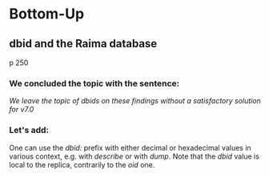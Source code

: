 # Bottom-Up #

## dbid and the Raima database ##

p 250

### We concluded the topic with the sentence: ###

_We leave the topic of dbids on these findings without a satisfactory solution for v7.0_

### Let's add: ###

One can use the _dbid:_ prefix with either decimal or hexadecimal values in various context, e.g. with _describe_ or with _dump_. Note that the _dbid_ value is local to the replica, contrarily to the _oid_ one.